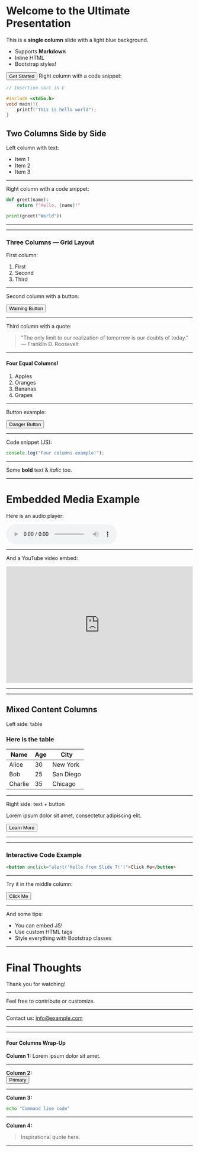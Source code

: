 
<!-- Slide 1 | columns=1 | bg=#d0e8f2 | animation=fade -->

# Welcome to the Ultimate Presentation

This is a **single column** slide with a light blue background.

- Supports **Markdown**
- Inline HTML
- Bootstrap styles!

<button class="btn btn-success mt-3">Get Started</button>
Right column with a code snippet:

```c
// Insertion sort in C

#include <stdio.h>
void main(){
	printf("This is hello world");
}

```


<!-- Slide 2 | columns=2 | bg=#fff3e0 | animation=fade -->

## Two Columns Side by Side

Left column with text:

- Item 1
- Item 2
- Item 3

---

Right column with a code snippet:

```python
def greet(name):
    return f"Hello, {name}!"

print(greet("World"))
```

---

---

<!-- Slide 3 | columns=3 | bg=#f0f4c3 | animation=fade -->

### Three Columns — Grid Layout

First column:

1. First
2. Second
3. Third

---

Second column with a button:

<button class="btn btn-warning">Warning Button</button>

---

Third column with a quote:

> "The only limit to our realization of tomorrow is our doubts of today."  
> — Franklin D. Roosevelt

---

<!-- Slide 4 | columns=4 | bg=#ffe0b2 | animation=fade -->

#### Four Equal Columns!

1. Apples  
2. Oranges  
3. Bananas  
4. Grapes

---

Button example:

<button class="btn btn-danger">Danger Button</button>

---

Code snippet (JS):

```javascript
console.log("Four columns example!");
```

---

Some **bold** text & *italic* too.

---

<!-- Slide 5 | columns=1 | bg=#e1bee7 | animation=fade -->

# Embedded Media Example

Here is an audio player:

<audio controls>
  <source src="https://www.w3schools.com/html/horse.mp3" type="audio/mpeg" />
  Your browser does not support the audio element.
</audio>

---

And a YouTube video embed:

<iframe width="100%" height="315" src="https://www.youtube.com/embed/tgbNymZ7vqY" frameborder="0" allowfullscreen></iframe>

---

---

<!-- Slide 6 | columns=2 | bg=#b2dfdb | animation=fade -->

## Mixed Content Columns

Left side: table
### Here is the table

| Name    | Age  | City      |
| ------- | ---- | --------- |
| Alice   | 30   | New York  |
| Bob     | 25   | San Diego |
| Charlie | 35   | Chicago   |


---

Right side: text + button

Lorem ipsum dolor sit amet, consectetur adipiscing elit.

<button class="btn btn-info mt-3">Learn More</button>

---

---

<!-- Slide 7 | columns=3 | bg=#c8e6c9 | animation=fade -->

### Interactive Code Example

```html
<button onclick="alert('Hello from Slide 7!')">Click Me</button>
```

---

Try it in the middle column:

<button onclick="alert('Hello from Slide 7!')">Click Me</button>

---

And some tips:

- You can embed JS!
- Use custom HTML tags
- Style everything with Bootstrap classes

---

<!-- Slide 8 | columns=1 | bg=#ffccbc | animation=fade -->

# Final Thoughts

Thank you for watching!

---

Feel free to contribute or customize.

---

Contact us: <a href="mailto:info@example.com">info@example.com</a>

---

---

<!-- Slide 9 | columns=4 | bg=#cfd8dc | animation=fade -->

#### Four Columns Wrap-Up

**Column 1:** Lorem ipsum dolor sit amet.

---

**Column 2:**  
<button class="btn btn-primary">Primary</button>

---

**Column 3:**  
```bash
echo "Command line code"
```

---

**Column 4:**  
> Inspirational quote here.

---

